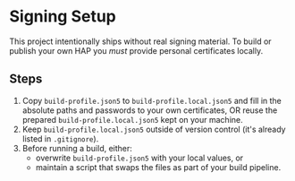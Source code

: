 # Signing Setup

This project intentionally ships without real signing material. To build or publish your own HAP you *must* provide personal certificates locally.

## Steps

1. Copy `build-profile.json5` to `build-profile.local.json5` and fill in the absolute paths and passwords to your own certificates, OR reuse the prepared `build-profile.local.json5` kept on your machine.
2. Keep `build-profile.local.json5` outside of version control (it's already listed in `.gitignore`).
3. Before running a build, either:
   - overwrite `build-profile.json5` with your local values, or
   - maintain a script that swaps the files as part of your build pipeline.

